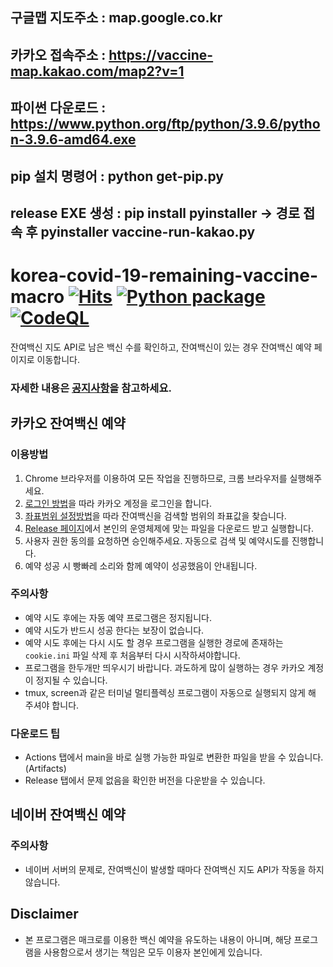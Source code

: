 ## 구글맵 지도주소 : map.google.co.kr
## 카카오 접속주소 : https://vaccine-map.kakao.com/map2?v=1
## 파이썬 다운로드 : https://www.python.org/ftp/python/3.9.6/python-3.9.6-amd64.exe
## pip 설치 명령어 : python get-pip.py
## release EXE 생성 : pip install pyinstaller -> 경로 접속 후 pyinstaller vaccine-run-kakao.py




# korea-covid-19-remaining-vaccine-macro [![Hits](https://hits.seeyoufarm.com/api/count/incr/badge.svg?url=https%3A%2F%2Fgithub.com%2FSJang1%2Fkorea-covid-19-remaining-vaccine-macro&count_bg=%2379C83D&title_bg=%23555555&icon=&icon_color=%23E7E7E7&title=README_HITS&edge_flat=false)](https://hits.seeyoufarm.com) [![Python package](https://github.com/SJang1/korea-covid-19-remaining-vaccine-macro/actions/workflows/package.yml/badge.svg)](https://github.com/SJang1/korea-covid-19-remaining-vaccine-macro/actions/workflows/package.yml) [![CodeQL](https://github.com/SJang1/korea-covid-19-remaining-vaccine-macro/actions/workflows/codeql-analysis.yml/badge.svg)](https://github.com/SJang1/korea-covid-19-remaining-vaccine-macro/actions/workflows/codeql-analysis.yml)
잔여백신 지도 API로 남은 백신 수를 확인하고, 잔여백신이 있는 경우 잔여백신 예약 페이지로 이동합니다.

### 자세한 내용은 [공지사항](https://github.com/SJang1/korea-covid-19-remaining-vaccine-macro/discussions/468)을 참고하세요.
## 카카오 잔여백신 예약
### 이용방법
1. Chrome 브라우저를 이용하여 모든 작업을 진행하므로, 크롬 브라우저를 실행해주세요.
2. [로그인 방법](./docs/login.md)을 따라 카카오 계정을 로그인을 합니다.
3. [좌표범위 설정방법](./docs/coordinates.md)을 따라 잔여백신을 검색할 범위의 좌표값을 찾습니다.
4. [Release 페이지](https://github.com/SJang1/korea-covid-19-remaining-vaccine-macro/releases/latest)에서 본인의 운영체제에 맞는 파일을 다운로드 받고 실행합니다.
5. 사용자 권한 동의를 요청하면 승인해주세요. 자동으로 검색 및 예약시도를 진행합니다.
6. 예약 성공 시 빵빠레 소리와 함께 예약이 성공했음이 안내됩니다.

### 주의사항
- 예약 시도 후에는 자동 예약 프로그램은 정지됩니다.
- 예약 시도가 반드시 성공 한다는 보장이 없습니다.
- 예약 시도 후에는 다시 시도 할 경우 프로그램을 실행한 경로에 존재하는 `cookie.ini` 파일 삭제 후 처음부터 다시 시작하셔야합니다.
- 프로그램을 한두개만 띄우시기 바랍니다. 과도하게 많이 실행하는 경우 카카오 계정이 정지될 수 있습니다.
- tmux, screen과 같은 터미널 멀티플렉싱 프로그램이 자동으로 실행되지 않게 해 주셔야 합니다.

### 다운로드 팁
- Actions 탭에서 main을 바로 실행 가능한 파일로 변환한 파일을 받을 수 있습니다. (Artifacts)
- Release 탭에서 문제 없음을 확인한 버전을 다운받을 수 있습니다.

## 네이버 잔여백신 예약
### 주의사항
- 네이버 서버의 문제로, 잔여백신이 발생할 때마다 잔여백신 지도 API가 작동을 하지 않습니다.

## Disclaimer
- 본 프로그램은 매크로를 이용한 백신 예약을 유도하는 내용이 아니며, 해당 프로그램을 사용함으로서 생기는 책임은 모두 이용자 본인에게 있습니다.
